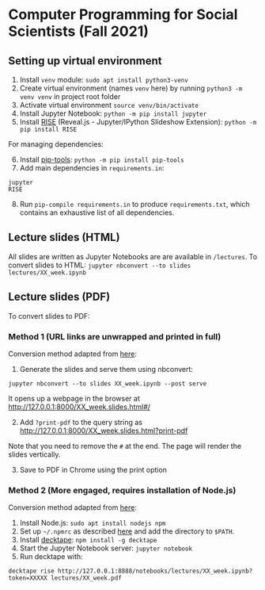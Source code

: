 # Computer Programming for Social Scientists (Fall 2021)

## Setting up virtual environment

1. Install `venv` module: `sudo apt install python3-venv`
2. Create virtual environment (names `venv` here) by running `python3 -m venv venv` in project root folder
3. Activate virtual environment `source venv/bin/activate`
4. Install Jupyter Notebook: `python -m pip install jupyter`
5. Install [RISE](https://github.com/damianavila/RISE) (Reveal.js - Jupyter/IPython Slideshow Extension): `python -m pip install RISE`

For managing dependencies:

6. Install [pip-tools](https://github.com/jazzband/pip-tools): `python -m pip install pip-tools`
7. Add main dependencies in `requirements.in`:

```
jupyter
RISE
```

8. Run `pip-compile requirements.in` to produce `requirements.txt`, which contains an exhaustive list of all dependencies.

## Lecture slides (HTML)

All slides are written as Jupyter Notebooks are are available in `/lectures`. To convert slides to HTML: `jupyter nbconvert --to slides lectures/XX_week.ipynb`

## Lecture slides (PDF)

To convert slides to PDF:

### Method 1 (URL links are unwrapped and printed in full)

Conversion method adapted from [here](https://rise.readthedocs.io/en/stable/exportpdf.html#using-nbconvert):

1. Generate the slides and serve them using nbconvert:

```
jupyter nbconvert --to slides XX_week.ipynb --post serve
```

It opens up a webpage in the browser at http://127.0.0.1:8000/XX_week.slides.html#/

2. Add `?print-pdf` to the query string as http://127.0.0.1:8000/XX_week.slides.html?print-pdf

Note that you need to remove the `#` at the end. The page will render the slides vertically.

3. Save to PDF in Chrome using the print option

### Method 2 (More engaged, requires installation of Node.js)

Conversion method adapted from [here](https://rise.readthedocs.io/en/stable/exportpdf.html#using-decktape):

1. Install Node.js: `sudo apt install nodejs npm`
2. Set up `~/.npmrc` as described [here](https://medium.com/@ExplosionPills/dont-use-sudo-with-npm-5711d2726aa3) and add the directory to `$PATH`.
3. Install [decktape](https://github.com/astefanutti/decktape): `npm install -g decktape`
4. Start the Jupyter Notebook server: `jupyter notebook`
5. Run decktape with:

```
decktape rise http://127.0.0.1:8888/notebooks/lectures/XX_week.ipynb?token=XXXXX lectures/XX_week.pdf
```
